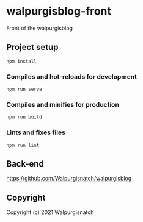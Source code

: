 # walpurgisblog-front
Front of the walpurgisblog

## Project setup
```
npm install
```

### Compiles and hot-reloads for development
```
npm run serve
```

### Compiles and minifies for production
```
npm run build
```

### Lints and fixes files
```
npm run lint
```

## Back-end
https://github.com/Walpurgisnatch/walpurgisblog

## Copyright
Copyright (c) 2021 Walpurgisnatch
